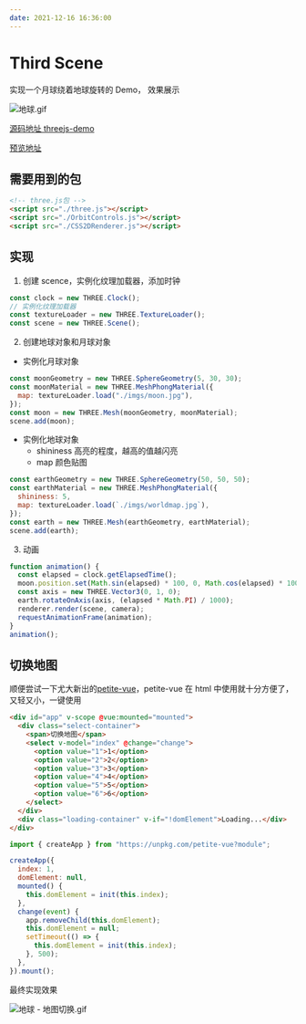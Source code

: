 ```yaml
---
date: 2021-12-16 16:36:00
---
```


# Third Scene

实现一个月球绕着地球旋转的 Demo， 效果展示

![地球.gif](https://p9-juejin.byteimg.com/tos-cn-i-k3u1fbpfcp/2d69885fb13e4286a528f432a8fe1d7c~tplv-k3u1fbpfcp-watermark.image?)

[源码地址 threejs-demo](https://github.com/shellingfordly/threejs-demo)

[预览地址](https://shellingfordly.github.io/threejs-demo/%E5%9C%B0%E7%90%83.html)

## 需要用到的包

```html
<!-- three.js包 -->
<script src="./three.js"></script>
<script src="./OrbitControls.js"></script>
<script src="./CSS2DRenderer.js"></script>
```

## 实现

1. 创建 scence，实例化纹理加载器，添加时钟

```js
const clock = new THREE.Clock();
// 实例化纹理加载器
const textureLoader = new THREE.TextureLoader();
const scene = new THREE.Scene();
```

2. 创建地球对象和月球对象

- 实例化月球对象

```js
const moonGeometry = new THREE.SphereGeometry(5, 30, 30);
const moonMaterial = new THREE.MeshPhongMaterial({
  map: textureLoader.load("./imgs/moon.jpg"),
});
const moon = new THREE.Mesh(moonGeometry, moonMaterial);
scene.add(moon);
```

- 实例化地球对象
  - shininess 高亮的程度，越高的值越闪亮
  - map 颜色贴图

```js
const earthGeometry = new THREE.SphereGeometry(50, 50, 50);
const earthMaterial = new THREE.MeshPhongMaterial({
  shininess: 5,
  map: textureLoader.load(`./imgs/worldmap.jpg`),
});
const earth = new THREE.Mesh(earthGeometry, earthMaterial);
scene.add(earth);
```

3. 动画

```js
function animation() {
  const elapsed = clock.getElapsedTime();
  moon.position.set(Math.sin(elapsed) * 100, 0, Math.cos(elapsed) * 100);
  const axis = new THREE.Vector3(0, 1, 0);
  earth.rotateOnAxis(axis, (elapsed * Math.PI) / 1000);
  renderer.render(scene, camera);
  requestAnimationFrame(animation);
}
animation();
```

## 切换地图

顺便尝试一下尤大新出的[petite-vue](https://github.com/vuejs/petite-vue)，petite-vue 在 html 中使用就十分方便了，又轻又小，一键使用

```html
<div id="app" v-scope @vue:mounted="mounted">
  <div class="select-container">
    <span>切换地图</span>
    <select v-model="index" @change="change">
      <option value="1">1</option>
      <option value="2">2</option>
      <option value="3">3</option>
      <option value="4">4</option>
      <option value="5">5</option>
      <option value="6">6</option>
    </select>
  </div>
  <div class="loading-container" v-if="!domElement">Loading...</div>
</div>
```

```js
import { createApp } from "https://unpkg.com/petite-vue?module";

createApp({
  index: 1,
  domElement: null,
  mounted() {
    this.domElement = init(this.index);
  },
  change(event) {
    app.removeChild(this.domElement);
    this.domElement = null;
    setTimeout(() => {
      this.domElement = init(this.index);
    }, 500);
  },
}).mount();
```

最终实现效果

![地球 - 地图切换.gif](https://p3-juejin.byteimg.com/tos-cn-i-k3u1fbpfcp/326024d431e7442784006bd3a7c19499~tplv-k3u1fbpfcp-watermark.image?)
